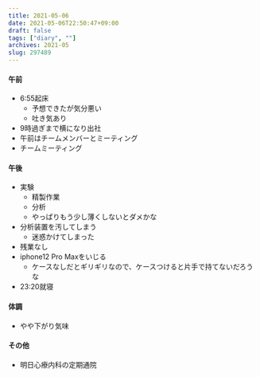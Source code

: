 ```yaml
---
title: 2021-05-06
date: 2021-05-06T22:50:47+09:00
draft: false
tags: ["diary", ""]
archives: 2021-05
slug: 297489
---
```

#### 午前
- 6:55起床　
  - 予想できたが気分悪い
  - 吐き気あり
- 9時過ぎまで横になり出社
- 午前はチームメンバーとミーティング
- チームミーティング
#### 午後
- 実験
  - 精製作業
  - 分析
  - やっぱりもう少し薄くしないとダメかな
- 分析装置を汚してしまう
  - 迷惑かけてしまった
- 残業なし
- iphone12 Pro Maxをいじる
  - ケースなしだとギリギリなので、ケースつけると片手で持てないだろうな
- 23:20就寝
#### 体調
- やや下がり気味
#### その他
- 明日心療内科の定期通院